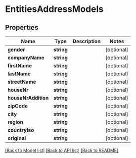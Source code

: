 # EntitiesAddressModels

## Properties
Name | Type | Description | Notes
------------ | ------------- | ------------- | -------------
**gender** | **string** |  | [optional] 
**companyName** | **string** |  | [optional] 
**firstName** | **string** |  | [optional] 
**lastName** | **string** |  | [optional] 
**streetName** | **string** |  | [optional] 
**houseNr** | **string** |  | [optional] 
**houseNrAddition** | **string** |  | [optional] 
**zipCode** | **string** |  | [optional] 
**city** | **string** |  | [optional] 
**region** | **string** |  | [optional] 
**countryIso** | **string** |  | [optional] 
**original** | **string** |  | [optional] 

[[Back to Model list]](../README.md#documentation-for-models) [[Back to API list]](../README.md#documentation-for-api-endpoints) [[Back to README]](../README.md)


